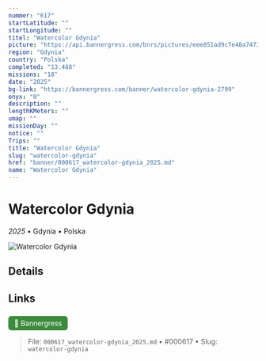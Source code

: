 ```yaml
---
nummer: "617"
startLatitude: ""
startLongitude: ""
titel: "Watercolor Gdynia"
picture: "https://api.bannergress.com/bnrs/pictures/eee051ad9c7e48a747300f104a5ef880"
region: "Gdynia"
country: "Polska"
completed: "13.488"
missions: "18"
date: "2025"
bg-link: "https://bannergress.com/banner/watercolor-gdynia-2799"
onyx: "0"
description: ""
lengthKMeters: ""
umap: ""
missionDay: ""
notice: ""
Trips: ""
title: "Watercolor Gdynia"
slug: "watercolor-gdynia"
href: "banner/000617_watercolor-gdynia_2025.md"
name: "Watercolor Gdynia"
---
```

# Watercolor Gdynia

*2025* • Gdynia • Polska

![Watercolor Gdynia](https://api.bannergress.com/bnrs/pictures/eee051ad9c7e48a747300f104a5ef880)



## Details









## Links
<a href="https://bannergress.com/banner/watercolor-gdynia-2799" style="display:inline-block;margin:6px 8px 0 0;padding:6px 12px;background:#3c8b3c;color:#fff;text-decoration:none;border-radius:6px;">🔗 Bannergress</a>




> File: `000617_watercolor-gdynia_2025.md` • #000617 • Slug: `watercolor-gdynia`
